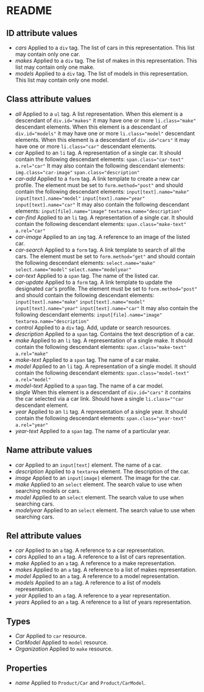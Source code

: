 README
======

ID attribute values
-------------------

- *cars*
	Applied to a `div` tag. The list of cars in this representation. This 
	list may contain only one car.
- *makes*
	Applied to a `div` tag. The list of makes in this representation. This 
	list may contain only one make.
- *models*
	Applied to a `div` tag. The list of models in this representation. 
	This list may contain only one model.

Class attribute values
----------------------

- *all*
	Applied to a `ul` tag. A list representation. When this element is a 
	descendant of `div.id="makes"` it may have one or more 
	`li.class="make"` descendant elements. When this element is a 
	descendant of `div.id="models"`	it may have one or more 
	`li.class="model"` descendant elements. When this element is a 
	descendant of `div.id="cars"` it may have one or more `li.class="car"` 
	descendant elements.
- *car*
	Applied to an `li` tag. A representation of a single car. It should 
	contain	the following descendant elements:
		`span.class="car-text"`
		`a.rel="car"`
	It may also contain the following descendant elements:
		`img.class="car-image"`
		`span.class="description"`
- *car-add*
	Applied to a `form` tag. A link template to create a new car profile. 
	The element must be set to `form.method="post"` and should contain 
	the following descendant elements:
		`input[text].name="make"`
		`input[text].name="model"`
		`input[text].name="year"`
		`input[text].name="car"`
	It may also contain the following descendant elements:
		`input[file].name="image"`
		`textarea.name="description"`		
- *car-find*
	Applied to an `li` tag. A representation of a single car. It should 
	contain the following descendant elements:
		`span.class="make-text"`
		`a.rel="car"`
- *car-image*
	Applied to an `img` tag. A reference to an image of the listed car.
- *car-search*
	Applied to a `form` tag. A link template to search of all the cars. 
	The element must be set to `form.method="get"` and should contain 
	the following descendant elements:
		`select.name="make"`
		`select.name="model"`
		`select.name="modelyear"`
- *car-text*
	Applied to a `span` tag. The name of the listed car.
- *car-update*
	Applied to a `form` tag. A link template to update the designated 
	car's profile. The element must be set to `form.method="post"` and 
	should contain 	the following descendant elements:
		`input[text].name="make"`
		`input[text].name="model"`
		`input[text].name="year"`
		`input[text].name="car"`
	It may also contain the following descendant elements:
		`input[file].name="image"`
		`textarea.name="description"`
- *control*
	Applied to a `div` tag. Add, update or search resources.
- *description*
	Applied to a `span` tag. Contains the text description of a car.
- *make*
	Applied to an `li` tag. A representation of a single make. It should 
	contain the following descendant elements:
		`span.class="make-text"`
		`a.rel="make"`
- *make-text*
	Applied to a `span` tag. The name of a car make.
- *model*
	Applied to an `li` tag. A representation of a single model. It should 
	contain the following descendant elements:
		`span.class="model-text"`
		`a.rel="model"`
- *model-text*
	Applied to a `span` tag. The name of a car model.
- *single*
	When this element is a descendant of `div.id="cars"` it contains the 
	car selected via a car link. Should have a single `li.class=""car` 
	descendant element.
- *year*
	Applied to an `li` tag. A representation of a single year. It should 
	contain the following descendant elements:
		`span.class="year-text"`
		`a.rel="year"`
- *year-text*
	Applied to a `span` tag. The name of a particular year.

Name attribute values
---------------------

- *car*
	Applied to an `input[text]` element. The name of a car.
- *description*
	Applied to a `textarea` element. The description of the car.
- *image*
	Applied to an `input[image]` element. The image for the car.
- *make*
	Applied to an `select` element. The search value to use when 
	searching models or cars.
- *model*
	Applied to an `select` element. The search value to use when 
	searching cars.
- *modelyear*
	Applied to an `select` element. The search value to use when 
	searching cars.

Rel attribute values
--------------------

- *car*
	Applied to an `a` tag. A reference to a car representation.
- *cars*
	Applied to an `a` tag. A reference to a list of cars representation.
- *make*
	Applied to an `a` tag. A reference to a make representation.
- *makes*
	Applied to an `a` tag. A reference to a list of makes representation.
- *model*
	Applied to an `a` tag. A reference to a model representation.
- *models*
	Applied to an `a` tag. A reference to a list of models representation.
- *year*
	Applied to an `a` tag. A reference to a year representation.
- *years*
	Applied to an `a` tag. A reference to a list of years representation.

Types
-----

- *Car*
	Applied to `car` resource. 
- *CarModel*
	Applied to `model` resource.
- *Organization*
	Applied to `make` resource.
	
Properties
----------

- *name*
	Applied to `Product/Car` and `Product/CarModel`.

